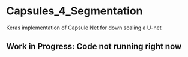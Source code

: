 # Capsules_4_Segmentation
Keras implementation of Capsule Net for down scaling a U-net

## Work in Progress: Code not running right now
